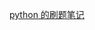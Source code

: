 [python 的刷题笔记](https://github.com/cy69855522/Shortest-LeetCode-Python-Solutions#-%E9%98%9F%E5%88%97--%E6%A0%88)